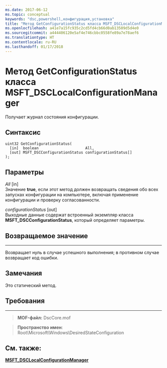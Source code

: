 ```yaml
---
ms.date: 2017-06-12
ms.topic: conceptual
keywords: "dsc,powershell,конфигурация,установка"
title: "Метод GetConfigurationStatus класса MSFT_DSCLocalConfigurationManager"
ms.openlocfilehash: a41e7a15fc935c2cd5fd4cb66d0ab13509d5d4e0
ms.sourcegitcommit: a444406120e5af4e746cbbc0558fe89a7e78aef6
ms.translationtype: HT
ms.contentlocale: ru-RU
ms.lasthandoff: 01/17/2018
---
```

# <a name="getconfigurationstatus-method-of-the-msftdsclocalconfigurationmanager-class"></a>Метод GetConfigurationStatus класса MSFT_DSCLocalConfigurationManager

Получает журнал состояния конфигурации.

<a name="syntax"></a>Синтаксис
------

```mof
uint32 GetConfigurationStatus(
  [in]  boolean                     All,
  [out] MSFT_DSCConfigurationStatus configurationStatus[]
);
```

<a name="parameters"></a>Параметры
----------

*All* \[in\]  
Значение **true**, если этот метод должен возвращать сведения обо всех запусках конфигурации на компьютере, включая применение конфигурации и проверку согласованности.

*configurationStatus* \[out\]  
Выходные данные содержат встроенный экземпляр класса **MSFT_DSCConfigurationStatus**, который определяет параметры.

## <a name="return-value"></a>Возвращаемое значение
------------

Возвращает нуль в случае успешного выполнения; в противном случае возвращает код ошибки.

## <a name="remarks"></a>Замечания

Это статический метод.

## <a name="requirements"></a>Требования
------------
>**MOF-файл:** DscCore.mof

>**Пространство имен**: Root\Microsoft\Windows\DesiredStateConfiguration


## <a name="see-also"></a>См. также:


[**MSFT_DSCLocalConfigurationManager**](msft-dsclocalconfigurationmanager.md)


 

 



